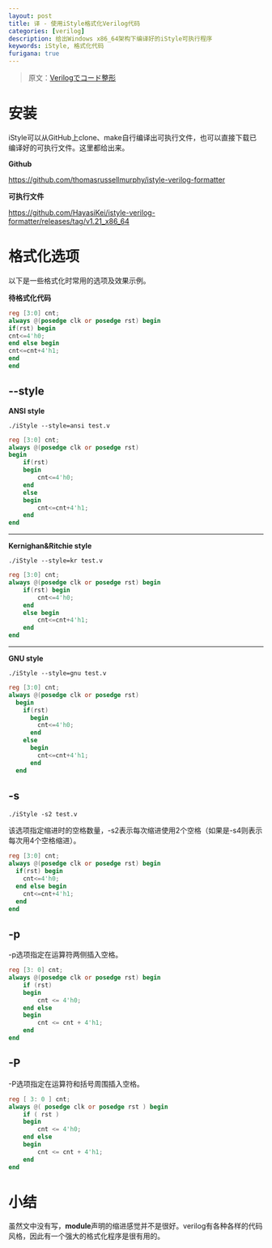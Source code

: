 ```yaml
---
layout: post
title: 译 - 使用iStyle格式化Verilog代码
categories: [verilog]
description: 给出Windows x86_64架构下编译好的iStyle可执行程序
keywords: iStyle, 格式化代码
furigana: true
---
```


> 原文：[Verilogでコード整形](https://qiita.com/kkumt93/items/70766645c07c298d19c3)

# 安装

iStyle可以从GitHub上clone、make自行编译出可执行文件，也可以直接下载已编译好的可执行文件。这里都给出来。

**Github**

https://github.com/thomasrussellmurphy/istyle-verilog-formatter

**可执行文件**

https://github.com/HayasiKei/istyle-verilog-formatter/releases/tag/v1.21_x86_64

# 格式化选项

以下是一些格式化时常用的选项及效果示例。

**待格式化代码**

``` verilog
reg [3:0] cnt;
always @(posedge clk or posedge rst) begin
if(rst) begin
cnt<=4'h0;
end else begin
cnt<=cnt+4'h1;
end
end
```

## **--style**

**ANSI style**

``` 
./iStyle --style=ansi test.v
```

``` verilog
reg [3:0] cnt;
always @(posedge clk or posedge rst)
begin
    if(rst)
    begin
        cnt<=4'h0;
    end
    else
    begin
        cnt<=cnt+4'h1;
    end
end
```

---

**Kernighan&Ritchie style**

``` 
./iStyle --style=kr test.v
```

``` verilog
reg [3:0] cnt;
always @(posedge clk or posedge rst) begin
    if(rst) begin
        cnt<=4'h0;
    end
    else begin
        cnt<=cnt+4'h1;
    end
end
```

---

**GNU style**

``` 
./iStyle --style=gnu test.v
```

``` verilog
reg [3:0] cnt;
always @(posedge clk or posedge rst)
  begin
    if(rst)
      begin
        cnt<=4'h0;
      end
    else
      begin
        cnt<=cnt+4'h1;
      end
  end
```

## -s

``` 
./iStyle -s2 test.v
```

该选项指定缩进时的空格数量，-s2表示每次缩进使用2个空格（如果是-s4则表示每次用4个空格缩进）。

``` verilog
reg [3:0] cnt;
always @(posedge clk or posedge rst) begin
  if(rst) begin
    cnt<=4'h0;
  end else begin
    cnt<=cnt+4'h1;
  end
end
```

## -p

-p选项指定在运算符两侧插入空格。

``` verilog
reg [3: 0] cnt;
always @(posedge clk or posedge rst) begin
    if (rst)
    begin
        cnt <= 4'h0;
    end else
    begin
        cnt <= cnt + 4'h1;
    end
end
```

## -P

-P选项指定在运算符和括号周围插入空格。

``` verilog
reg [ 3: 0 ] cnt;
always @( posedge clk or posedge rst ) begin
    if ( rst )
    begin
        cnt <= 4'h0;
    end else
    begin
        cnt <= cnt + 4'h1;
    end
end
```

# 小结

虽然文中没有写，**module**声明的缩进感觉并不是很好。verilog有各种各样的代码风格，因此有一个强大的格式化程序是很有用的。
